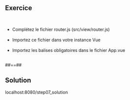 <!-- .slide: class="sfeir-bg-pink exercice" -->
## Exercice
<br>
<div>
    <ul>
        <li>Complétez le fichier router.js (src/view/router.js)</li><br>
        <li>Importez ce fichier dans votre instance Vue</li><br>
        <li>Importez les balises obligatoires dans le fichier App.vue</li><br>
    </ul>
</div>

##==##

<!-- .slide: class="sfeir-bg-blue exercice" -->
## Solution
<span class="full-center">localhost:8080/step07_solution</div>
